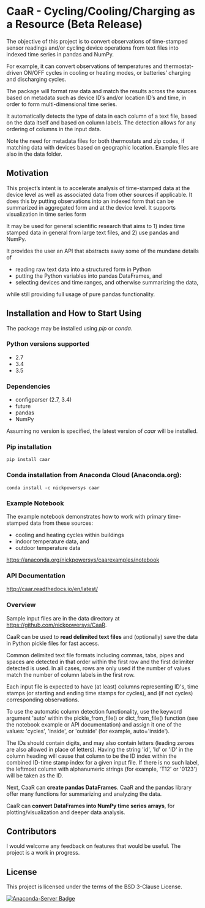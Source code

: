 # CaaR - Cycling/Cooling/Charging as a Resource (Beta Release)

The objective of this project is to convert observations of time-stamped sensor readings and/or cycling device operations from text files into indexed time series in pandas and NumPy.

For example, it can convert observations of temperatures and thermostat-driven ON/OFF cycles in cooling or heating modes, or batteries’ charging and discharging cycles.

The package will format raw data and match the results across the sources based on metadata such as device ID’s and/or location ID’s and time, in order to form multi-dimensional time series.

It automatically detects the type of data in each column of a text file, based on the data itself and based on column labels. The detection allows for any ordering of columns in the input data.

Note the need for metadata files for both thermostats and zip codes, if matching data with devices based on geographic location. Example files are also in the data folder.

## Motivation

This project’s intent is to accelerate analysis of time-stamped data at the device level as well as associated data from other sources if applicable. It does this by putting observations into an indexed form that can be summarized in aggregated form and at the device level. It supports visualization in time series form

It may be used for general scientific research that aims to 1) index time stamped data in general from large text files, and 2) use pandas and NumPy.

It provides the user an API that abstracts away some of the mundane details of

* reading raw text data into a structured form in Python
* putting the Python variables into pandas DataFrames, and
* selecting devices and time ranges, and otherwise summarizing the data,

while still providing full usage of pure pandas functionality.

## Installation and How to Start Using

The package may be installed using *pip* or *conda*.

### Python versions supported
* 2.7
* 3.4
* 3.5

### Dependencies

* configparser (2.7, 3.4)
* future
* pandas
* NumPy

Assuming no version is specified, the latest version of *caar* will be installed.

### Pip installation

    pip install caar

### Conda installation from Anaconda Cloud (Anaconda.org):

    conda install -c nickpowersys caar

### Example Notebook 

The example notebook demonstrates how to work with primary time-stamped data from these sources:
 
* cooling and heating cycles within buildings
* indoor temperature data, and
* outdoor temperature data

https://anaconda.org/nickpowersys/caarexamples/notebook

### API Documentation

http://caar.readthedocs.io/en/latest/

### Overview

Sample input files are in the data directory at https://github.com/nickpowersys/CaaR.

CaaR can be used to **read delimited text files** and (optionally) save the data in Python pickle files for fast access.

Common delimited text file formats including commas, tabs, pipes and spaces are detected in that order within the first row and the first delimiter detected is used. In all cases, rows are only used if the number of values match the number of column labels in the first row.

Each input file is expected to have (at least) columns representing ID's, time stamps (or starting and ending time stamps for cycles), and (if not cycles) corresponding observations.

To use the automatic column detection functionality, use the keyword argument 'auto' within the pickle_from_file() or dict_from_file() function (see the notebook example or API documentation) and assign it one of the values: 'cycles', 'inside', or 'outside' (for example, auto='inside').

The IDs should contain digits, and may also contain letters (leading zeroes are also allowed in place of letters). Having the string 'id', 'Id' or 'ID' in the column heading will cause that column to be the ID index within the combined ID-time stamp index for a given input file. If there is no such label, the leftmost column with alphanumeric strings (for example, 'T12' or '0123') will be taken as the ID.

Next, CaaR can **create pandas DataFrames**. CaaR and the pandas library offer many functions for summarizing and analyzing the data.

CaaR can **convert DataFrames into NumPy time series arrays**, for plotting/visualization and deeper data analysis.

## Contributors

I would welcome any feedback on features that would be useful. The project is a work in progress.

## License

This project is licensed under the terms of the BSD 3-Clause License.

[![Anaconda-Server Badge](https://anaconda.org/nickpowersys/caar/badges/license.svg)](https://anaconda.org/nickpowersys/caar)